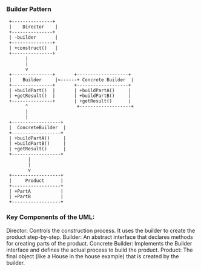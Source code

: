 ### Builder Pattern

     +---------------+
     |    Director    |
     +---------------+
     | -builder       |
     +---------------+
     | +construct()   |
     +---------------+
           |
           |
           v
     +---------------+       +-------------------+
     |    Builder     |<------+ Concrete Builder  |
     +---------------+       +-------------------+
     | +buildPart()  |       | +buildPartA()     |
     | +getResult()  |       | +buildPartB()     |
     +---------------+       | +getResult()      |
           ^                  +-------------------+
           |
           |
     +------------------+
     |  ConcreteBuilder  |
     +------------------+
     | +buildPartA()     |
     | +buildPartB()     |
     | +getResult()      |
     +------------------+
            |
            |
            v
     +------------------+
     |     Product      |
     +------------------+
     | +PartA           |
     | +PartB           |
     +------------------+

### Key Components of the UML:
Director: Controls the construction process. It uses the builder to create the product step-by-step.
Builder: An abstract interface that declares methods for creating parts of the product.
Concrete Builder: Implements the Builder interface and defines the actual process to build the product.
Product: The final object (like a House in the house example) that is created by the builder.